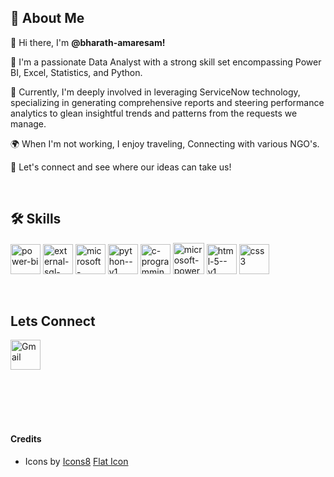 
## 🚀 About Me

👋 Hi there, I'm **@bharath-amaresam!**

👀 I'm a passionate Data Analyst with a strong skill set encompassing Power BI, Excel, Statistics, and Python.

🌱 Currently, I'm deeply involved in leveraging ServiceNow technology, specializing in generating comprehensive reports and steering performance analytics to glean insightful trends and patterns from the requests we manage.

🌍 When I'm not working, I enjoy traveling, Connecting with various NGO's.

🤝 Let's connect and see where our ideas can take us!

<br>

## 🛠 Skills

<img src="https://img.icons8.com/color/48/power-bi.png" alt="power-bi" width="48" height="48"/> <img width="48" height="48" src="https://img.icons8.com/external-flaticons-lineal-color-flat-icons/64/external-sql-computer-programming-flaticons-lineal-color-flat-icons.png" alt="external-sql-computer-programming-flaticons-lineal-color-flat-icons"/> <img width="48" height="48" src="https://img.icons8.com/doodle/48/microsoft-excel-2019.png" alt="microsoft-excel-2019"/>  <img width="48" height="48" src="https://img.icons8.com/color/48/python--v1.png" alt="python--v1"/> <img width="48" height="48" src="https://img.icons8.com/fluency/48/c-programming.png" alt="c-programming"/>  <img width="50" height="50" src="https://img.icons8.com/bubbles/50/microsoft-powerpoint-2019.png" alt="microsoft-powerpoint-2019"/> <img width="48" height="48" src="https://img.icons8.com/color/48/html-5--v1.png" alt="html-5--v1"/> <img width="48" height="48" src="https://img.icons8.com/plasticine/100/css3.png" alt="css3"/>
<!---
bharath-amaresam/bharath-amaresam is a ✨ special ✨ repository because its `README.md` (this file) appears on your GitHub profile.
You can click the Preview link to take a look at your changes.
--->
<br>

## Lets Connect 
<a href="mailto:bharath.temp3@gmail.com"><img src="https://github.com/bharath-amaresam/bharath-amaresam/assets/82637423/c607fb52-ec58-4fea-9e0d-18551fa4f1f7" alt="Gmail" width="48" height="48"/></a>

<br>
<br>
<br>
<br>

#### Credits

- Icons by <a href="https://icons8.com">Icons8</a>
<a href="https://www.flaticon.com">Flat Icon</a>

